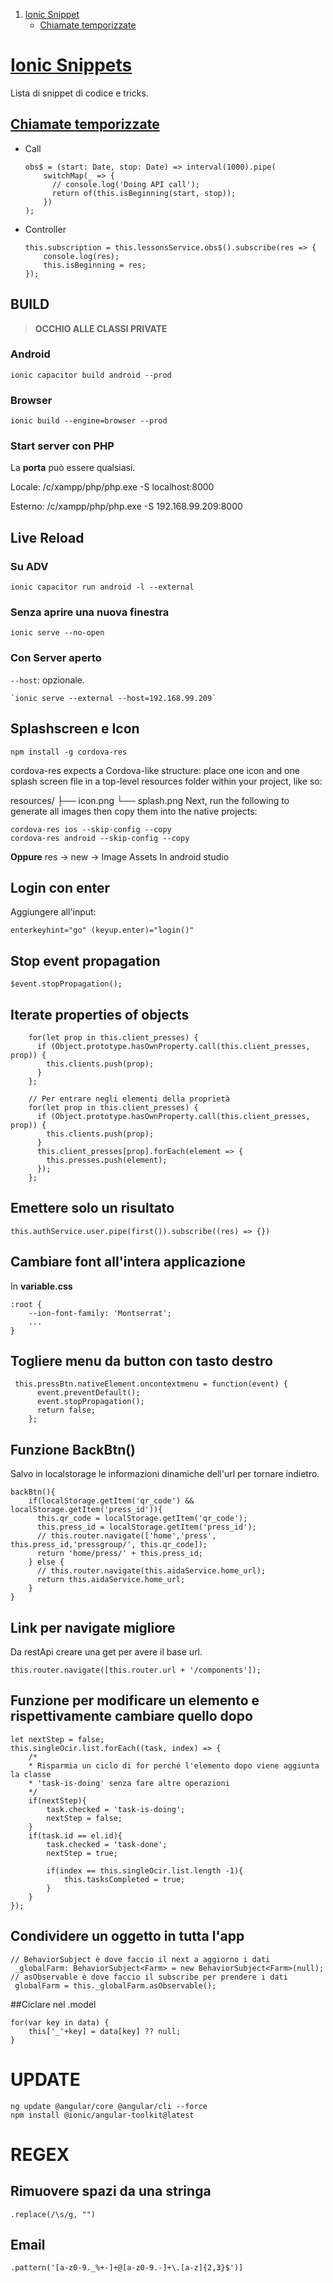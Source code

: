 1. [Ionic Snippet](#ionic-snippet)
	- [Chiamate temporizzate](#chiamate-temporizzate)

# [Ionic Snippets](#ionic-snippet)

Lista di snippet di codice e tricks.

## [Chiamate temporizzate](#chiamate-temporizzate)

- Call
    ```
   obs$ = (start: Date, stop: Date) => interval(1000).pipe(
   		switchMap(_ => {
   		  // console.log('Doing API call');
   		  return of(this.isBeginning(start, stop));
   	    })
	);
    ```
- Controller

    ```private subscription: Subscription;
    this.subscription = this.lessonsService.obs$().subscribe(res => {
    	console.log(res);
    	this.isBeginning = res;
    });
    ```

## BUILD

> **OCCHIO ALLE CLASSI PRIVATE**

### Android

    ionic capacitor build android --prod

### Browser

    ionic build --engine=browser --prod

### Start server con PHP

La **porta** può essere qualsiasi.

Locale:
    /c/xampp/php/php.exe -S localhost:8000

Esterno:
    /c/xampp/php/php.exe -S 192.168.99.209:8000

## Live Reload

### Su ADV

    ionic capacitor run android -l --external

### Senza aprire una nuova finestra

    ionic serve --no-open

### Con Server aperto

`--host`: opzionale.

    `ionic serve --external --host=192.168.99.209`

## Splashscreen e Icon

    npm install -g cordova-res

cordova-res expects a Cordova-like structure: place one icon and one splash screen file in a top-level resources folder within your project, like so:

resources/
├── icon.png
└── splash.png
Next, run the following to generate all images then copy them into the native projects:

    cordova-res ios --skip-config --copy
    cordova-res android --skip-config --copy


**Oppure**
res -> new -> Image Assets
In android studio

## Login con enter

Aggiungere all'input:

    enterkeyhint="go" (keyup.enter)="login()"

## Stop event propagation

    $event.stopPropagation();

## Iterate properties of objects

		for(let prop in this.client_presses) {
		  if (Object.prototype.hasOwnProperty.call(this.client_presses, prop)) {
			this.clients.push(prop);
		  }
		};
		
		// Per entrare negli elementi della proprietà
		for(let prop in this.client_presses) {
          if (Object.prototype.hasOwnProperty.call(this.client_presses, prop)) {
            this.clients.push(prop);
          }
          this.client_presses[prop].forEach(element => {
            this.presses.push(element);
          });
        };

## Emettere solo un risultato

    this.authService.user.pipe(first()).subscribe((res) => {})

## Cambiare font all'intera applicazione

In **variable.css**

    :root {
     	--ion-font-family: 'Montserrat';
		...
	}

## Togliere menu da button con tasto destro

     this.pressBtn.nativeElement.oncontextmenu = function(event) {
    	  event.preventDefault();
    	  event.stopPropagation();
    	  return false;
    	};
		
## Funzione BackBtn()

Salvo in localstorage le informazioni dinamiche dell'url per tornare indietro.

    backBtn(){
        if(localStorage.getItem('qr_code') && localStorage.getItem('press_id')){
          this.qr_code = localStorage.getItem('qr_code');
          this.press_id = localStorage.getItem('press_id');
          // this.router.navigate(['home','press', this.press_id,'pressgroup/', this.qr_code]);
          return 'home/press/' + this.press_id;
        } else {
          // this.router.navigate(this.aidaService.home_url);
          return this.aidaService.home_url;
        }
    }	


## Link per navigate migliore

Da restApi creare una get per avere il base url.

    this.router.navigate([this.router.url + '/components']);

## Funzione per modificare un elemento e rispettivamente cambiare quello dopo

```
let nextStep = false;
this.singleOcir.list.forEach((task, index) => {
	/*
	* Risparmia un ciclo di for perché l'elemento dopo viene aggiunta la classe
	* 'task-is-doing' senza fare altre operazioni
	*/
	if(nextStep){
		task.checked = 'task-is-doing';
		nextStep = false;
	}
	if(task.id == el.id){
		task.checked = 'task-done';
		nextStep = true;

		if(index == this.singleOcir.list.length -1){
			this.tasksCompleted = true;
		}
	}
});
```

## Condividere un oggetto in tutta l'app

```
// BehaviorSubject è dove faccio il next a aggiorno i dati
 _globalFarm: BehaviorSubject<Farm> = new BehaviorSubject<Farm>(null);
// asObservable è dove faccio il subscribe per prendere i dati
 globalFarm = this._globalFarm.asObservable();
 ```
 
 ##Ciclare nel .model
 
```
for(var key in data) {
	this['_'+key] = data[key] ?? null;
}
```

# UPDATE

	ng update @angular/core @angular/cli --force
	npm install @ionic/angular-toolkit@latest


# REGEX

## Rimuovere spazi da una stringa
	.replace(/\s/g, "")
    
## Email
	.pattern('[a-z0-9._%+-]+@[a-z0-9.-]+\.[a-z]{2,3}$')]
	

